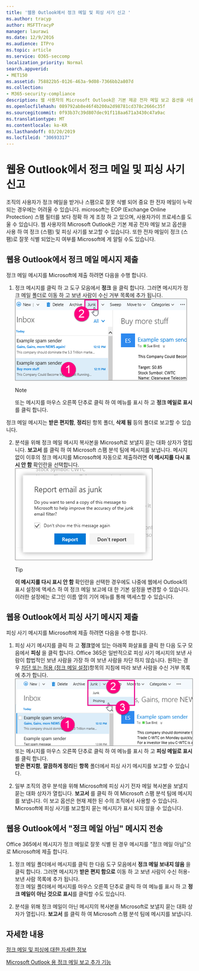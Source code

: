 ```yaml
---
title: '웹용 Outlook에서 정크 메일 및 피싱 사기 신고 '
ms.author: tracyp
author: MSFTTracyP
manager: laurawi
ms.date: 12/9/2016
ms.audience: ITPro
ms.topic: article
ms.service: O365-seccomp
localization_priority: Normal
search.appverid:
- MET150
ms.assetid: 758822b5-0126-463a-9d08-7366bb2a807d
ms.collection:
- M365-security-compliance
description: 웹 사용자의 Microsoft Outlook은 기본 제공 전자 메일 보고 옵션을 사용 하 여 정크 (스팸) 및 피싱 사기를 보고할 수 있습니다. 또한 전자 메일이 정크 (스팸)로 잘못 식별 되었는지 여부를 Microsoft에 게 알릴 수도 있습니다.
ms.openlocfilehash: 089792ab8e46f4b200a2d98781cd378c2666c35f
ms.sourcegitcommit: 0f93b37c39d807dec91f118aa671a3430c47a9ac
ms.translationtype: MT
ms.contentlocale: ko-KR
ms.lasthandoff: 03/20/2019
ms.locfileid: "30693317"
---
```

# <a name="report-junk-email-and-phishing-scams-in-outlook-on-the-web"></a>웹용 Outlook에서 정크 메일 및 피싱 사기 신고 

조직의 사용자가 정크 메일을 받거나 스팸으로 잘못 식별 되어 중요 한 전자 메일이 누락 되는 경우에는 어려울 수 있습니다. microsoft는 EOP (Exchange Online Protection) 스팸 필터를 보다 정확 하 게 조정 하 고 있으며, 사용자가이 프로세스를 도울 수 있습니다. 웹 사용자의 Microsoft Outlook은 기본 제공 전자 메일 보고 옵션을 사용 하 여 정크 (스팸) 및 피싱 사기를 보고할 수 있습니다. 또한 전자 메일이 정크 (스팸)로 잘못 식별 되었는지 여부를 Microsoft에 게 알릴 수도 있습니다.
  
## <a name="submit-junk-messages-in-outlook-on-the-web"></a>웹용 Outlook에서 정크 메일 메시지 제출

정크 메일 메시지를 Microsoft에 제출 하려면 다음을 수행 합니다.
  
1. 정크 메시지를 클릭 하 고 도구 모음에서 **정크** 을 클릭 합니다. 그러면 메시지가 정크 메일 폴더로 이동 하 고 보낸 사람이 수신 거부 목록에 추가 됩니다. 
    ![웹상의 Outlook에서 정크 메일 표시](media/a10ae792-aab6-4374-a041-6c3f732eb2e3.png)
  
    > [!NOTE]
    > 또는 메시지를 마우스 오른쪽 단추로 클릭 하 여 메뉴를 표시 하 고 **정크 메일로 표시**를 클릭 합니다. 
  
정크 메일 메시지는 **받은 편지함**, **정리**된 항목 폴더, **삭제 됨** 등의 폴더로 보고할 수 있습니다. 
  
2. 분석을 위해 정크 메일 메시지 복사본을 Microsoft로 보낼지 묻는 대화 상자가 열립니다. **보고서** 를 클릭 하 여 Microsoft 스팸 분석 팀에 메시지를 보냅니다. 메시지 없이 이후의 정크 메시지를 Microsoft에 자동으로 제출하려면 **이 메시지를 다시 표시 안 함** 확인란을 선택합니다. 
    ![웹의 Outlook에서 Microsoft에 정크 메일 보고](media/e8d3a9f9-6eb6-4309-ba6d-643dffdb6a33.png)
  
    > [!TIP]
    > **이 메시지를 다시 표시 안 함** 확인란을 선택한 경우에도 나중에 웹에서 Outlook의 표시 설정에 액세스 하 여 정크 메일 보고에 대 한 기본 설정을 변경할 수 있습니다. 이러한 설정에는 로그인 이름 옆의 기어 메뉴를 통해 액세스할 수 있습니다. 
  
## <a name="submit-phishing-scam-messages-in-outlook-on-the-web"></a>웹용 Outlook에서 피싱 사기 메시지 제출

피싱 사기 메시지를 Microsoft에 제출 하려면 다음을 수행 합니다.
  
1. 피싱 사기 메시지를 클릭 하 고 **정크**옆에 있는 아래쪽 화살표를 클릭 한 다음 도구 모음에서 **피싱** 을 클릭 합니다. Office 365은 일반적으로 피싱 사기 메시지의 보낸 사람이 합법적인 보낸 사람을 가장 하 여 보낸 사람을 차단 하지 않습니다. 원하는 경우 [차단 또는 허용 (정크 메일 설정)](https://go.microsoft.com/fwlink/?LinkId=627572)항목의 지침에 따라 보낸 사람을 수신 거부 목록에 추가 합니다. 
    ![웹상의 Outlook에서 피싱 사기 전자 메일 표시](media/959bb577-341c-41ee-a159-e46600b2cf8a.png)<br/>또는 메시지를 마우스 오른쪽 단추로 클릭 하 여 메뉴를 표시 하 고 **피싱 메일로 표시**를 클릭 합니다.<br/>**받은 편지함**, **깔끔하게 정리**된 **항목** 폴더에서 피싱 사기 메시지를 보고할 수 있습니다. 
  
2. 일부 조직의 경우 분석을 위해 Microsoft에 피싱 사기 전자 메일 복사본을 보낼지 묻는 대화 상자가 열립니다. **보고서** 를 클릭 하 여 Microsoft 스팸 분석 팀에 메시지를 보냅니다. 이 보고 옵션은 현재 제한 된 수의 조직에서 사용할 수 있습니다. Microsoft에 피싱 사기를 보고할지 묻는 메시지가 표시 되지 않을 수 있습니다. 
    
## <a name="submit-not-junk-messages-in-outlook-on-the-web"></a>웹용 Outlook에서 "정크 메일 아님" 메시지 전송

Office 365에서 메시지가 정크 메일로 잘못 식별 된 경우 메시지를 "정크 메일 아님"으로 Microsoft에 제출 합니다.
  
1. 정크 메일 폴더에서 메시지를 클릭 한 다음 도구 모음에서 **정크 메일 보내지 않음** 을 클릭 합니다. 그러면 메시지가 **받은 편지 함으로** 이동 하 고 보낸 사람이 수신 허용-보낸 사람 목록에 추가 됩니다. <br/>정크 메일 폴더에서 메시지를 마우스 오른쪽 단추로 클릭 하 여 메뉴를 표시 하 고 **정크 메일이 아닌 것으로 표시**를 클릭할 수도 있습니다. 
  
2. 분석을 위해 정크 메일이 아닌 메시지의 복사본을 Microsoft로 보낼지 묻는 대화 상자가 열립니다. **보고서** 를 클릭 하 여 Microsoft 스팸 분석 팀에 메시지를 보냅니다. 
    
## <a name="for-more-information"></a>자세한 내용

[정크 메일 및 피싱에 대한 자세한 정보](https://go.microsoft.com/fwlink/p/?LinkId=270068)

[Microsoft Outlook 용 정크 메일 보고 추가 기능](https://docs.microsoft.com/en-us/office365/securitycompliance/junk-email-reporting-add-in-for-microsoft-outlook)
  
  

